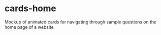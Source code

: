 # cards-home

Mockup of animated cards for navigating through sample questions on the home page of a website
